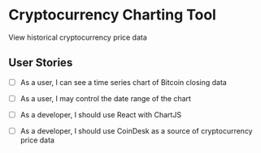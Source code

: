 # Cryptocurrency Charting Tool
View historical cryptocurrency price data

## User Stories
  * [ ] As a user, I can see a time series chart of Bitcoin closing data
  * [ ] As a user, I may control the date range of the chart
  * [ ] As a developer, I should use React with ChartJS
  * [ ] As a developer, I should use CoinDesk as a source of cryptocurrency price data
  